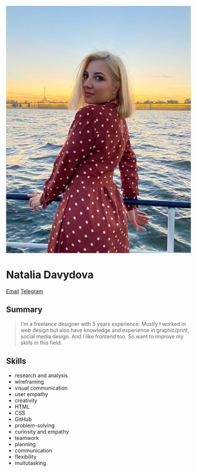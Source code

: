![photo](/photo.jpg)

# Natalia Davydova

[Email](mailto:harmfuly7@gmail.com)
[Telegram](https://t.me/harmfuly)

## Summary

> I'm a freelance designer with 5 years experience. Mostly I worked in web design but also have knowledge
and experience in graphic/print, social media design. And I like frontend too. So want to improve my skills in this field. 

## Skills

* research and analysis
* wireframing
* visual communication
* user empathy
* creativity
* HTML
* CSS
* GitHub
* problem-solving
* curiosity and empathy
* teamwork
* planning
* communication
* flexibility
* multutasking